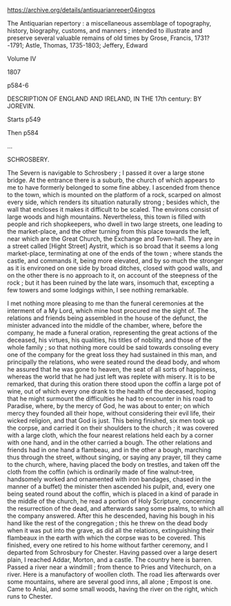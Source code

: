 https://archive.org/details/antiquarianreper04ingros

The Antiquarian repertory : a miscellaneous assemblage of topography, history, biography, customs, and manners ; intended to illustrate and preserve several valuable remains of old times
by Grose, Francis, 1731?-1791; Astle, Thomas, 1735-1803; Jeffery, Edward

Volume IV

1807


p584-6

DESCRIPTION OF ENGLAND AND IRELAND, IN THE 17th century: BY JOREVIN.

Starts p549

Then p584

...

SCHROSBERY.

The Severn is navigable to Schrosbery ; I passed it over a large stone bridge. At the entrance there is a suburb, the church of which appears to me to have formerly belonged to some fine abbey. I ascended from thence to the town, which is mounted on the platform of a rock, scarped on almost every side, which renders its situation naturally strong ; besides which, the wall that encloses it makes it difficult to be scaled. The environs consist of large woods and high mountains. Nevertheless, this town is filled with people and rich shopkeepers, who dwell in two large streets, one leading to the market-place, and the other turning from this place towards the left, near which are the Great Church, the Exchange and Town-hall. They are in a street called [Hight Street] Aystrit, which is so broad that it seems a long market-place, terminating at one of the ends of the town ; where stands the castle, and commands it, being more elevated, and by so much the stronger as it is environed on one side by broad ditches, closed with good walls, and on the other there is no approach to it, on account of the steepness of the rock ; but it has been ruined by the late wars, insomuch that, excepting a few towers and some lodgings within, I see nothing remarkable.

I met nothing more pleasing to me than the funeral ceremonies at the interment of a My Lord, which mine host procured me the sight of. The relations and friends being assembled in the house of the defunct, the minister advanced into the middle of the chamber, where, before the company, he made a funeral oration, representing the great actions of the deceased, his virtues, his qualities, his titles of nobility, and those of the whole family ; so that nothing more could be said towards consoling every one of the company for the great loss they had sustained in this man, and principally the relations, who were seated round the dead body, and whom he assured that he was gone to heaven, the seat of all sorts of happiness, whereas the world that he had just left was replete with misery. It is to be remarked, that during this oration there stood upon the coffin a large pot of wine, out of which every one drank to the health of the deceased, hoping that he might surmount the difficulties he had to encounter in his road to Paradise, where, by the mercy of God, he was about to enter; on which mercy they founded all their hope, without considering their evil life, their wicked religion, and that God is just. This being finished, six men took up the corpse, and carried it on their shoulders to the church ; it was covered with a large cloth, which the four nearest relations held each by a corner with one hand, and in the other carried a bough. The other relations and friends had in one hand a flambeau, and in the other a bough, marching thus through the street, without singing, or saying any prayer, till they came to the church, where, having placed the body on trestles, and taken off the cloth from the coffin (which is ordinarily made of fine walnut-tree, handsomely worked and ornamented with iron bandages, chased in the manner of a buffet) the minister then ascended his pulpit, and, every one being seated round about the coffin, which is placed in a kind of parade in the middle of the church, he read a portion of Holy Scripture, concerning the resurrection of the dead, and afterwards sang some psalms, to which all the company answered. After this he descended, having his bough in his hand like the rest of the congregation ; this he threw on the dead body when it was put into the grave, as did all the relations, extinguishing their flambeaux in the earth with which the corpse was to be covered. This finished, every one retired to his home without farther ceremony, and I departed from Schrosbury for Chester. Having passed over a large desert plain, I reached Addar, Morton, and a castle. The country here is barren. Passed a river near a windmill ; from thence to Pries and Vitechurch, on a river. Here is a manufactory of woollen cloth. The road lies afterwards over some mountains, where are several good inns, all alone ; Empost is one. Came to Anlai, and some small woods, having the river on the right, which runs to Chester.
